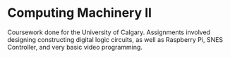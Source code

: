 # Computing Machinery II

Coursework done for the University of Calgary. Assignments involved designing constructing digital logic circuits, as well as Raspberry Pi, SNES Controller, and very basic video programming.
 
